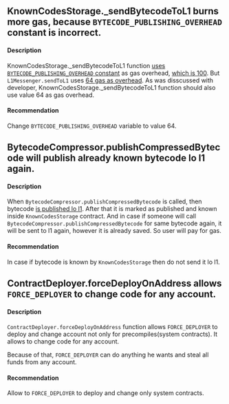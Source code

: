 ## KnownCodesStorage._sendBytecodeToL1 burns more gas, because `BYTECODE_PUBLISHING_OVERHEAD` constant is incorrect.

#### Description
KnownCodesStorage._sendBytecodeToL1 function [uses `BYTECODE_PUBLISHING_OVERHEAD` constant](https://github.com/code-423n4/2023-03-zksync/blob/main/contracts/KnownCodesStorage.sol#L97) as gas overhead, [which is 100](https://github.com/code-423n4/2023-03-zksync/blob/main/contracts/Constants.sol#L67).
But `L1Messenger.sendToL1` uses [64 gas as overhead](https://github.com/code-423n4/2023-03-zksync/blob/main/contracts/L1Messenger.sol#L37).
As was disscussed with developer, KnownCodesStorage._sendBytecodeToL1 function should also use value 64 as gas overhead.

#### Recommendation
Change `BYTECODE_PUBLISHING_OVERHEAD` variable to value 64.

## BytecodeCompressor.publishCompressedBytecode will publish already known bytecode lo l1 again.

#### Description
When `BytecodeCompressor.publishCompressedBytecode` is called, then bytecode [is published lo l1](https://github.com/code-423n4/2023-03-zksync/blob/main/contracts/BytecodeCompressor.sol#L62-L67). After that it is marked as published and known inside `KnownCodesStorage` contract.
And in case if someone will call `BytecodeCompressor.publishCompressedBytecode` for same bytecode again, it will be sent to l1 again, however it is already saved. So user will pay for gas.

#### Recommendation
In case if bytecode is known by `KnownCodesStorage` then do not send it lo l1.

## ContractDeployer.forceDeployOnAddress allows `FORCE_DEPLOYER` to change code for any account.

#### Description
`ContractDeployer.forceDeployOnAddress` function allows `FORCE_DEPLOYER` to deploy and change account not only for precompiles(system contracts). It allows to change code for any account.

Because of that, `FORCE_DEPLOYER` can do anything he wants and steal all funds from any account.

#### Recommendation
Allow to `FORCE_DEPLOYER` to deploy and change only system contracts.

